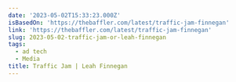 ```yaml
---
date: '2023-05-02T15:33:23.000Z'
isBasedOn: 'https://thebaffler.com/latest/traffic-jam-finnegan'
link: 'https://thebaffler.com/latest/traffic-jam-finnegan'
slug: 2023-05-02-traffic-jam-or-leah-finnegan
tags:
  - ad tech
  - Media
title: Traffic Jam | Leah Finnegan
---
```


